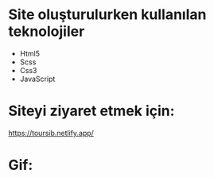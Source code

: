 # Site oluşturulurken kullanılan teknolojiler 

<ul>
<li> Html5 </li>
<li> Scss </li>
<li> Css3 </li>
<li> JavaScript </li>
</ul>

# Siteyi ziyaret etmek için:

https://toursib.netlify.app/

# Gif:




